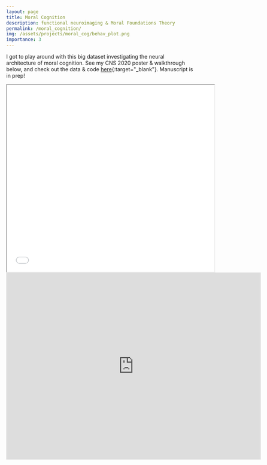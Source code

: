 ```yaml
---
layout: page
title: Moral Cognition
description: functional neuroimaging & Moral Foundations Theory
permalink: /moral_cognition/
img: /assets/projects/moral_cog/behav_plot.png
importance: 3
---
```


I got to play around with this big dataset investigating the neural architecture of moral cognition. See my CNS 2020 poster & walkthrough below, and check out the data & code [here](https://github.com/IMC-Lab/mft_memory){:target="_blank"}. Manuscript is in prep!

<html>
  <body>
    <iframe src="../../assets/projects/moral_cog/khoudary_CNS2020.pdf" width="110%" height="500px">
    </iframe>
  </body>
</html>

<br>

<center><iframe width="680" height="500" src="https://www.youtube.com/embed/8MtgRHDu4HE" frameborder="0" allow="accelerometer; autoplay; clipboard-write; encrypted-media; gyroscope; picture-in-picture" allowfullscreen><center></iframe>
